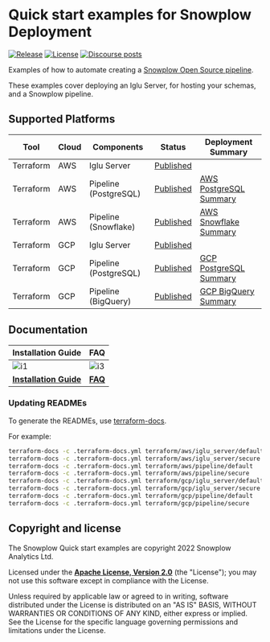# Quick start examples for Snowplow Deployment

[![Release][release-badge]][release]
[![License][license-image]][license]
[![Discourse posts][discourse-image]][discourse]

Examples of how to automate creating a [Snowplow Open Source pipeline](https://github.com/snowplow/snowplow).

These examples cover deploying an Iglu Server, for hosting your schemas, and a Snowplow pipeline.

## Supported Platforms

| Tool       | Cloud | Components              | Status                                      | Deployment Summary                        |
|------------|-------|-------------------------|---------------------------------------------|-------------------------------------------|
| Terraform  | AWS   | Iglu Server             | [Published](terraform/aws/iglu_server)      |                                           |
| Terraform  | AWS   | Pipeline (PostgreSQL)   | [Published](terraform/aws/pipeline)         | [AWS PostgreSQL Summary][deploypgsum-aws] |
| Terraform  | AWS   | Pipeline (Snowflake)    | [Published](terraform/aws/snowflake)        | [AWS Snowflake Summary][deploysfsum-aws]  |
| Terraform  | GCP   | Iglu Server             | [Published](terraform/gcp/iglu_server)      |                                           |
| Terraform  | GCP   | Pipeline (PostgreSQL)   | [Published](terraform/gcp/pipeline)         | [GCP PostgreSQL Summary][deploysum-gcp] |
| Terraform  | GCP   | Pipeline (BigQuery)     | [Published](terraform/gcp/pipeline)         | [GCP BigQuery Summary][deploysum-gcp]   |

## Documentation

| Installation Guide                     | FAQ                      |
|----------------------------------------|--------------------------|
| ![i1][install-image]                   |  ![i3][faq-image]        |
| **[Installation Guide][installguide]** |  **[FAQ][faq]**          |

### Updating READMEs

To generate the READMEs, use [terraform-docs][tf-docs].

For example:

```bash
terraform-docs -c .terraform-docs.yml terraform/aws/iglu_server/default
terraform-docs -c .terraform-docs.yml terraform/aws/iglu_server/secure
terraform-docs -c .terraform-docs.yml terraform/aws/pipeline/default
terraform-docs -c .terraform-docs.yml terraform/aws/pipeline/secure
terraform-docs -c .terraform-docs.yml terraform/gcp/iglu_server/default
terraform-docs -c .terraform-docs.yml terraform/gcp/iglu_server/secure
terraform-docs -c .terraform-docs.yml terraform/gcp/pipeline/default
terraform-docs -c .terraform-docs.yml terraform/gcp/pipeline/secure
```

## Copyright and license

The Snowplow Quick start examples are copyright 2022 Snowplow Analytics Ltd.

Licensed under the **[Apache License, Version 2.0][license]** (the "License");
you may not use this software except in compliance with the License.

Unless required by applicable law or agreed to in writing, software
distributed under the License is distributed on an "AS IS" BASIS,
WITHOUT WARRANTIES OR CONDITIONS OF ANY KIND, either express or implied.
See the License for the specific language governing permissions and
limitations under the License.

[install-image]: https://d3i6fms1cm1j0i.cloudfront.net/github/images/techdocs.png
[deploy-image]: https://d3i6fms1cm1j0i.cloudfront.net/github/images/setup.png
[faq-image]: https://d3i6fms1cm1j0i.cloudfront.net/github/images/roadmap.png

[installguide]: https://docs.snowplow.io/docs/open-source-quick-start/
[faq]: https://docs.snowplow.io/docs/open-source-quick-start/quick-start-faqs/

[deploypgsum-aws]: https://docs.snowplow.io/docs/open-source-quick-start/quick-start-installation-guide-on-aws/summary-of-what-you-have-deployed/aws-and-postgres/
[deploysfsum-aws]: https://docs.snowplow.io/docs/open-source-quick-start/quick-start-installation-guide-on-aws/summary-of-what-you-have-deployed/aws-and-snowflake/
[deploysum-gcp]: https://docs.snowplow.io/docs/open-source-quick-start/quick-start-installation-guide-on-gcp/summary-of-what-you-have-deployed/

[license-image]: https://img.shields.io/badge/license-Apache--2-blue.svg?style=flat
[license]: https://www.apache.org/licenses/LICENSE-2.0

[discourse-image]: https://img.shields.io/discourse/posts?server=https%3A%2F%2Fdiscourse.snowplow.io%2F
[discourse]: http://discourse.snowplow.io/

[release]: https://github.com/snowplow/snowplow/releases
[release-badge]: https://img.shields.io/badge/Snowplow-22.01%20Western%20Ghats%20%28Patch.4%29-6638b8

[tf-docs]: https://github.com/terraform-docs/terraform-docs
